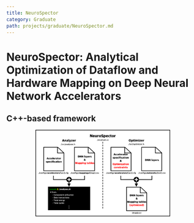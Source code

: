 ```yaml
---
title: NeuroSpector 
category: Graduate
path: projects/graduate/NeuroSpector.md
---
```

# NeuroSpector: Analytical Optimization of Dataflow and Hardware Mapping on Deep Neural Network Accelerators
## **C++-based framework**
<p align="center"><img src="../../images/neurospector_overview.png" width="70%"></p>
